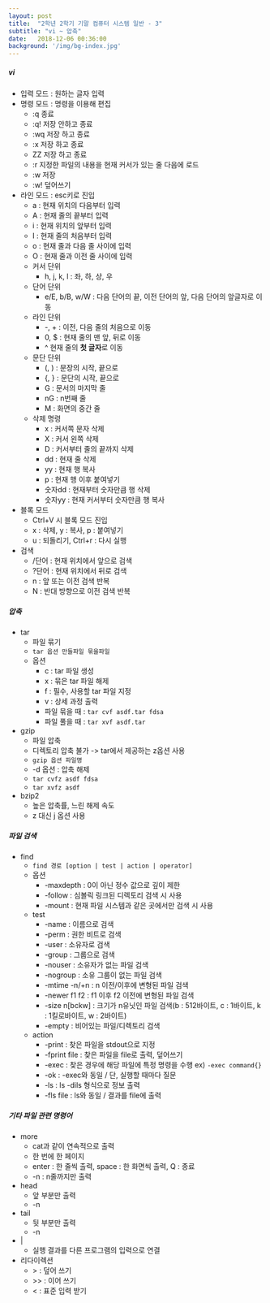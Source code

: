 ```yaml
---
layout: post
title:  "2학년 2학기 기말 컴퓨터 시스템 일반 - 3"
subtitle: "vi ~ 압축"
date:   2018-12-06 00:36:00
background: '/img/bg-index.jpg'
---
```


##### vi
* 입력 모드 : 원하는 글자 입력
* 명령 모드 : 명령을 이용해 편집
  * :q 종료
  * :q! 저장 안하고 종료
  * :wq 저장 하고 종료
  * :x 저장 하고 종료
  * ZZ 저장 하고 종료
  * :r 지정한 파일의 내용을 현재 커서가 있는 줄 다음에 로드
  * :w 저장
  * :w! 덮어쓰기
* 라인 모드 : esc키로 진입
  * a : 현재 위치의 다음부터 입력
  * A : 현재 줄의 끝부터 입력
  * i : 현재 위치의 앞부터 입력
  * I : 현재 줄의 처음부터 입력
  * o : 현재 줄과 다음 줄 사이에 입력
  * O : 현재 줄과 이전 줄 사이에 입력
  * 커서 단위
    * h, j, k, l : 좌, 하, 상, 우
  * 단어 단위
    * e/E, b/B, w/W : 다음 단어의 끝, 이전 단어의 앞, 다음 단어의 앞글자로 이동
  * 라인 단위
    * -, + : 이전, 다음 줄의 처음으로 이동
    * 0, $ : 현재 줄의 맨 앞, 뒤로 이동
    * ^ 현재 줄의 <b>첫 글자</b>로 이동
  * 문단 단위
    * (, ) : 문장의 시작, 끝으로
    * {, } : 문단의 시작, 끝으로
    * G : 문서의 마지막 줄
    * nG : n번째 줄
    * M : 화면의 중간 줄
  * 삭제 명령
    * x : 커서쪽 문자 삭제
    * X : 커서 왼쪽 삭제
    * D : 커서부터 줄의 끝까지 삭제
    * dd : 현재 줄 삭제
    * yy : 현재 행 복사
    * p : 현재 행 이후 붙여넣기
    * 숫자dd : 현재부터 숫자만큼 행 삭제
    * 숫자yy : 현재 커서부터 숫자만큼 행 복사
* 블록 모드
  * Ctrl+V 시 블록 모드 진입
  * x : 삭제, y : 복사, p : 붙여넣기
  * u : 되돌리기, Ctrl+r : 다시 실행
* 검색
  * /단어 : 현재 위치에서 앞으로 검색
  * ?단어 : 현재 위치에서 뒤로 검색
  * n : 앞 또는 이전 검색 반복
  * N : 반대 방향으로 이전 검색 반복

##### 압축
* tar
  * 파일 묶기
  * `tar 옵션 만들파일 묶을파일`
  * 옵션
    * c : tar 파일 생성
    * x : 묶은 tar 파일 해제
    * f : 필수, 사용할 tar 파일 지정
    * v : 상세 과정 출력
    * 파일 묶을 때 : `tar cvf asdf.tar fdsa`
    * 파일 풀을 때 : `tar xvf asdf.tar`
* gzip
  * 파일 압축
  * 디렉토리 압축 불가 -&gt; tar에서 제공하는 z옵션 사용
  * `gzip 옵션 파일명`
  * -d 옵션 : 압축 해제
  * `tar cvfz asdf fdsa`
  * `tar xvfz asdf`
* bzip2
  * 높은 압축률, 느린 해제 속도
  * z 대신 j 옵션 사용

##### 파일 검색
* find
  * `find 경로 [option | test | action | operator]`
  * 옵션
    * -maxdepth : 0이 아닌 정수 값으로 깊이 제한
    * -follow : 심볼릭 링크된 디렉토리 검색 시 사용
    * -mount : 현재 파일 시스템과 같은 곳에서만 검색 시 사용
  * test
    * -name : 이름으로 검색
    * -perm : 권한 비트로 검색
    * -user : 소유자로 검색
    * -group : 그룹으로 검색
    * -nouser : 소유자가 없는 파일 검색
    * -nogroup : 소유 그룹이 없는 파일 검색
    * -mtime -n/+n : n 이전/이후에 변형된 파일 검색
    * -newer f1 f2 : f1 이후 f2 이전에 변형된 파일 검색
    * -size n[bckw] : 크기가 n유닛인 파일 검색(b : 512바이트, c : 1바이트, k : 1킬로바이트, w : 2바이트)
    * -empty : 비어있는 파일/디렉토리 검색
  * action
    * -print : 찾은 파일을 stdout으로 지정
    * -fprint file : 찾은 파일을 file로 출력, 덮어쓰기
    * -exec : 찾은 경우에 해당 파일에 특정 명령을 수행 ex) `-exec command{}`
    * -ok : -exec와 동일 / 단, 실행할 때마다 질문
    * -ls : ls -dils 형식으로 정보 출력
    * -fls file : ls와 동일 / 결과를 file에 출력

##### 기타 파일 관련 명령어
* more
  * cat과 같이 연속적으로 출력
  * 한 번에 한 페이지
  * enter : 한 줄씩 출력, space : 한 화면씩 출력, Q : 종료
  * -n : n줄까지만 출력
* head
  * 앞 부분만 출력
  * -n
* tail
  * 뒷 부분만 출력
  * -n
* |
  * 실행 결과를 다른 프로그램의 입력으로 연결
* 리다이렉션
  * &gt; : 덮어 쓰기
  * &gt;&gt; : 이어 쓰기
  * < : 표준 입력 받기
